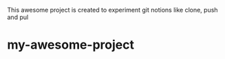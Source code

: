 This awesome project is created to experiment git notions like clone, push and pul
# my-awesome-project

